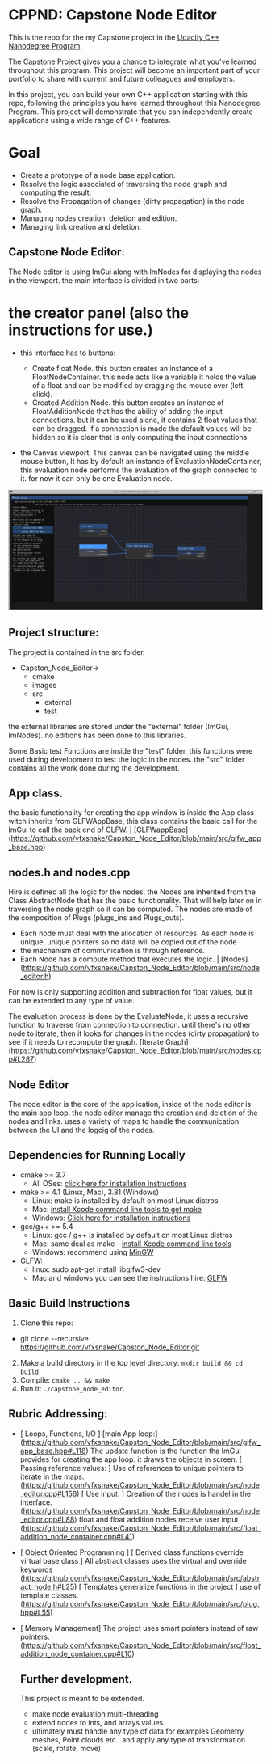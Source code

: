 # CPPND: Capstone Node Editor

This is the repo for the my Capstone project in the [Udacity C++ Nanodegree Program](https://www.udacity.com/course/c-plus-plus-nanodegree--nd213).

The Capstone Project gives you a chance to integrate what you've learned throughout this program. This project will become an important part of your portfolio to share with current and future colleagues and employers.

In this project, you can build your own C++ application starting with this repo, following the principles you have learned throughout this Nanodegree Program. This project will demonstrate that you can independently create applications using a wide range of C++ features.

# Goal
* Create a prototype of a node base application.
* Resolve the logic associated of traversing the node graph and computing the result.
* Resolve the Propagation of changes (dirty propagation) in the node graph.
* Managing nodes creation, deletion and edition.
* Managing link creation and deletion.

## Capstone Node Editor:

The Node editor is using ImGui along with ImNodes for displaying the nodes in the viewport.
the main interface is divided in two parts:
# the creator panel (also the instructions for use.)
  * this interface has to buttons:
    * Create float Node. this button creates an instance of a FloatNodeContainer.
      this node acts like a variable it holds the value of a float and can be modified by dragging the mouse over (left click).
    * Created Addition Node. this button creates an instance of FloatAdditionNode that has the ability of adding the input connections.
      but it can be used alone, it contains 2 float values that can be dragged. if a connection is made the default values will be hidden
      so it is clear that is only computing the input connections.


* the Canvas viewport.
This canvas can be navigated using the middle mouse button, It has by default an instance of EvaluationNodeContainer, this evaluation node
performs the evaluation of the graph connected to it. for now it can only be one Evaluation node.

![Node Editor](./images/Capston_Node_editor.png)

## Project structure:
The project is contained in the src folder.
* Capston_Node_Editor->
  * cmake
  * images
  * src
    * external
    * test   

the external libraries are stored under the "external" folder (ImGui, ImNodes).
no editions has been done to this libraries.

Some Basic test Functions are inside the "test" folder, this functions were used during development to test the logic in the nodes.
the "src" folder contains all the work done during the development.

## App class.
the basic functionality for creating the app window is inside the App class witch inherits from GLFWAppBase, this class
contains the basic call for the ImGui to call the back end of GLFW. 
| [GLFWappBase] (https://github.com/vfxsnake/Capston_Node_Editor/blob/main/src/glfw_app_base.hpp)

## nodes.h and nodes.cpp
Hire is defined all the logic for the nodes. the Nodes are inherited from the Class AbstractNode that has the basic functionality.
That will help later on in traversing the node graph so it can be computed.
The nodes are made of the composition of Plugs (plugs_ins and Plugs_outs).
* Each node must deal with the allocation of resources. As each node is unique, unique pointers so no data will be copied out of the node
* the mechanism of communication is through reference.
* Each Node has a compute method that executes the logic.
| [Nodes] (https://github.com/vfxsnake/Capston_Node_Editor/blob/main/src/node_editor.h)

For now is only supporting addition and subtraction for float values, but it can be extended to any type of value.

The evaluation process is done by the EvaluateNode, it uses a recursive function to traverse from connection to connection. until there's no
other node to iterate, then it looks for changes in the nodes (dirty propagation) to see if it needs to recompute the graph.
[Iterate Graph] (https://github.com/vfxsnake/Capston_Node_Editor/blob/main/src/nodes.cpp#L287)

## Node Editor
The node editor is the core of the application, inside of the node editor is the main app loop.
the node editor manage the creation and deletion of the nodes and links. uses a variety of maps to handle the communication between the
UI and the logcig of the nodes.
## Dependencies for Running Locally
* cmake >= 3.7
  * All OSes: [click here for installation instructions](https://cmake.org/install/)
* make >= 4.1 (Linux, Mac), 3.81 (Windows)
  * Linux: make is installed by default on most Linux distros
  * Mac: [install Xcode command line tools to get make](https://developer.apple.com/xcode/features/)
  * Windows: [Click here for installation instructions](http://gnuwin32.sourceforge.net/packages/make.htm)
* gcc/g++ >= 5.4
  * Linux: gcc / g++ is installed by default on most Linux distros
  * Mac: same deal as make - [install Xcode command line tools](https://developer.apple.com/xcode/features/)
  * Windows: recommend using [MinGW](http://www.mingw.org/)
* GLFW:
  * linux: sudo apt-get install libglfw3-dev
  * Mac and windows you can see the instructions hire: [GLFW](https://www.glfw.org/)
## Basic Build Instructions

1. Clone this repo:
  * git clone --recursive https://github.com/vfxsnake/Capston_Node_Editor.git
2. Make a build directory in the top level directory: `mkdir build && cd build`
3. Compile: `cmake .. && make`
4. Run it: `./capstone_node_editor`.


## Rubric Addressing:
* [ Loops, Functions, I/O ]
  [main App loop:] (https://github.com/vfxsnake/Capston_Node_Editor/blob/main/src/glfw_app_base.hpp#L118)
    The update function is the function tha ImGui provides for creating the app loop. it draws the objects in screen.
  [ Passing reference values: ] 
    Use of references to unique pointers to iterate in the maps. (https://github.com/vfxsnake/Capston_Node_Editor/blob/main/src/node_editor.cpp#L156)
  [ Use input: ]
    Creation of the nodes is handel in the interface. (https://github.com/vfxsnake/Capston_Node_Editor/blob/main/src/node_editor.cpp#L88)
    float and float addition nodes receive user input (https://github.com/vfxsnake/Capston_Node_Editor/blob/main/src/float_addition_node_container.cpp#L41)

* [ Object Oriented Programming ]
  [ Derived class functions override virtual base class ] All abstract classes uses the virtual and override keywords (https://github.com/vfxsnake/Capston_Node_Editor/blob/main/src/abstract_node.h#L25)
  [ Templates generalize functions in the project ] use of template classes. (https://github.com/vfxsnake/Capston_Node_Editor/blob/main/src/plug.hpp#L55)
   
* [ Memory Management]
  The project uses smart pointers instead of raw pointers. (https://github.com/vfxsnake/Capston_Node_Editor/blob/main/src/float_addition_node_container.cpp#L10)

  ## Further development. 
  This project is meant to be extended.
  * make node evaluation multi-threading
  * extend nodes to ints, and arrays values.
  * ultimately must handle any type of data for examples Geometry meshes, Point clouds etc.. and apply any type of transformation (scale, rotate, move)  